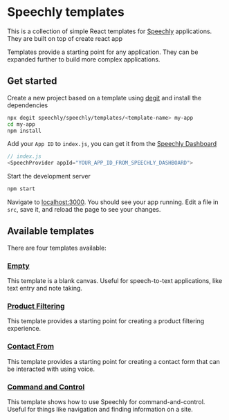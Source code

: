 # Speechly templates

This is a collection of simple React templates for [Speechly](https://www.speechly.com/) applications. They are built on top of create react app

Templates provide a starting point for any application. They can be expanded further to build more complex applications.

## Get started

Create a new project based on a template using [degit](https://github.com/Rich-Harris/degit) and install the dependencies

```bash
npx degit speechly/speechly/templates/<template-name> my-app
cd my-app
npm install
```

Add your `App ID` to `index.js`, you can get it from the [Speechly Dashboard](https://api.speechly.com/dashboard/)

```js
// index.js
<SpeechProvider appId="YOUR_APP_ID_FROM_SPEECHLY_DASHBOARD">
```

Start the development server

```bash
npm start
```

Navigate to [localhost:3000](http://localhost:3000). You should see your app running. Edit a file in `src`, save it, and reload the page to see your changes.

## Available templates

There are four templates available:

### [Empty](empty/)

This template is a blank canvas. Useful for speech-to-text applications, like text entry and note taking.

### [Product Filtering](product-filtering/)

This template provides a starting point for creating a product filtering experience.

### [Contact From](contact-form/)

This template provides a starting point for creating a contact form that can be interacted with using voice.

### [Command and Control](command-control/)

This template shows how to use Speechly for command-and-control. Useful for things like navigation and finding information on a site.
